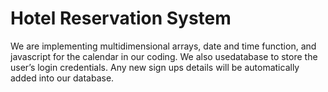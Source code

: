 # Hotel Reservation System

We are implementing multidimensional arrays, date and time function, and javascript for the calendar in our coding. 
We also usedatabase to store the user’s login credentials. 
Any new sign ups details will be automatically added into our database.

